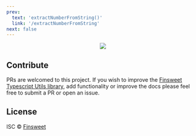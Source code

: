 ```yaml
---
prev: 
  text: 'extractNumberFromString()'
  link: '/extractNumberFromString'
next: false
---
```



<div align="center">
<img src="https://res.cloudinary.com/dfxtzg164/image/upload/v1670266641/logo_full_black_u3khkr.svg">
</div>


## Contribute

PRs are welcomed to this project. If you wish to improve the [Finsweet Typescript Utils library](https://github.com/finsweet/ts-utils), add functionality or improve the docs please feel free to submit a PR or open an issue. 



## License

ISC © [Finsweet](https://github.com/finsweet)
